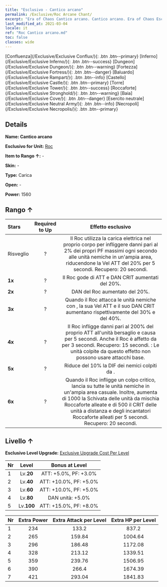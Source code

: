 ```yaml
---
title: "Esclusivo - Cantico arcano"
permalink: /Exclusive/Roc Arcane Chant/
excerpt: "Era of Chaos Cantico arcano. Cantico arcano. Era of Chaos Esclusivo Cantico arcano. Roc Esclusivo."
last_modified_at: 2021-03-04
locale: it
ref: "Roc Cantico arcano.md"
toc: false
classes: wide
---
```

 [Confluenza](/Exclusive/Exclusive Conflux/){: .btn .btn--primary} [Inferno](/Exclusive/Exclusive Inferno/){: .btn .btn--success} [Dungeon](/Exclusive/Exclusive Dungeon/){: .btn .btn--warning} [Fortezza](/Exclusive/Exclusive Fortress/){: .btn .btn--danger} [Baluardo](/Exclusive/Exclusive Rampart/){: .btn .btn--info} [Castello](/Exclusive/Exclusive Castle/){: .btn .btn--primary} [Torre](/Exclusive/Exclusive Tower/){: .btn .btn--success} [Roccaforte](/Exclusive/Exclusive Stronghold/){: .btn .btn--warning} [Baia](/Exclusive/Exclusive Cove/){: .btn .btn--danger} [Esercito neutrale](/Exclusive/Exclusive Neutral Army/){: .btn .btn--info} [Necropoli](/Exclusive/Exclusive Necropolis/){: .btn .btn--primary} 

## Details
 **Name: Cantico arcano** 

 **Esclusivo for Unit:** [Roc](/units/Roc/) 

 **Item to Rango ↑:** -

 **Skin:** -

 **Type:** Carica

 **Open:** -

 **Power:** 1560

## Rango ↑

  |     Stars    |  Required to Up | Effetto esclusivo |
  |:-------------|:---------------:|:---------------:|
  |  Risveglio  | ? | <Impulso elettrico> Il Roc utilizza la carica elettrica nel proprio corpo per infliggere danni pari al 2% dei propri PF massimi ogni secondo alle unità nemiche in un'ampia area, riducendone la Vel ATT del 20% per 5 secondi. Recupero: 20 secondi. |
  | **1x** <i class="fas fa-star"/> | ? | Il Roc gode di ATT e DAN CRIT aumentati del 20%. |
  | **2x** <i class="fas fa-star"/> | ? | DAN del Roc aumentato del 20%. |
  | **3x** <i class="fas fa-star"/> | ? | Quando il Roc attacca le unità nemiche con <Impulso elettrico>, la sua Vel ATT e il suo DAN CRIT aumentano rispettivamente del 30% e del 40%. |
  | **4x** <i class="fas fa-star"/> | ? | <Colpo di fulmine> Il Roc infligge danni pari al 200% del proprio ATT all'unità bersaglio e causa <Affaticamento> per 5 secondi. Anche il Roc è affetto da <Affaticamento> per 3 secondi. Recupero: 15 secondi. <Affaticamento>: Le unità colpite da questo effetto non possono usare attacchi base. |
  | **5x** <i class="fas fa-star"/> | ? | Riduce del 10% la DIF dei nemici colpiti da <Impulso elettrico>. |
  | **6x** <i class="fas fa-star"/> | ? | <Caccia nella tempesta> Quando il Roc infligge un colpo critico, lancia <Impulso elettrico> su tutte le unità nemiche in un'ampia area casuale. Inoltre, aumenta di 1000 la Schivata delle unità da mischia Roccaforte alleate e di 500 il CRIT delle unità a distanza e degli incantatori Roccaforte alleati per 5 secondi. Recupero: 20 secondi. |


## Livello ↑
 **Esclusivo Level Upgrade:** [Exclusive Upgrade Cost Per Level](/Exclusive/ExclusiveUpgradeCostPerLevel/)

  |  Nr  |   Level  | Bonus at Level |
  |:-----|:--------:|:--------------:|
  | 1 | Lv.**20** | ATT: +5.0%, PF: +3.0% |
  | 2 | Lv.**40** | ATT: +10.0%, PF: +5.0% |
  | 3 | Lv.**60** | ATT: +10.0%, PF: +5.0% |
  | 4 | Lv.**80** | DAN unità: +5.0% |
  | 5 | Lv.**100** | ATT: +15.0%, PF: +8.0% |


  |  Nr  |  Extra Power | Extra Attack per Level | Extra HP per Level |
  |:-----|:--------:|:--------:|:--------:|
  | 1 | 234 | 133.2 | 837.2 |
  | 2 | 265 | 159.84 | 1004.64 |
  | 3 | 296 | 186.48 | 1172.08 |
  | 4 | 328 | 213.12 | 1339.51 |
  | 5 | 359 | 239.76 | 1506.95 |
  | 6 | 390 | 266.4 | 1674.39 |
  | 7 | 421 | 293.04 | 1841.83 |


